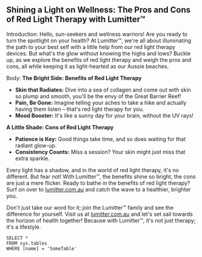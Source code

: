 ## Shining a Light on Wellness: The Pros and Cons of Red Light Therapy with Lumitter™

Introduction:
Hello, sun-seekers and wellness warriors! Are you ready to turn the spotlight on your health? At Lumitter™, we're all about illuminating the path to your best self with a little help from our red light therapy devices. But what's the glow without knowing the highs and lows? Buckle up, as we explore the benefits of red light therapy and weigh the pros and cons, all while keeping it as light-hearted as our Aussie beaches.

Body:
**The Bright Side: Benefits of Red Light Therapy**
- **Skin that Radiates:** Dive into a sea of collagen and come out with skin so plump and smooth, you'll be the envy of the Great Barrier Reef!
- **Pain, Be Gone:** Imagine telling your aches to take a hike and actually having them listen – that's red light therapy for you.
- **Mood Booster:** It's like a sunny day for your brain, without the UV rays!

**A Little Shade: Cons of Red Light Therapy**
- **Patience is Key:** Good things take time, and so does waiting for that radiant glow-up.
- **Consistency Counts:** Miss a session? Your skin might just miss that extra sparkle.

Every light has a shadow, and in the world of red light therapy, it's no different. But fear not! With Lumitter™, the benefits shine so bright, the cons are just a mere flicker. Ready to bathe in the benefits of red light therapy? Surf on over to [lumitter.com.au](http://lumitter.com.au) and catch the wave to a healthier, brighter you.

Don't just take our word for it; join the Lumitter™ family and see the difference for yourself. Visit us at [lumitter.com.au](http://lumitter.com.au) and let's set sail towards the horizon of health together! Because with Lumitter™, it's not just therapy; it's a lifestyle.



 ```tsql
 SELECT *
 FROM sys.tables
 WHERE [name] = 'SomeTable'
 ```
